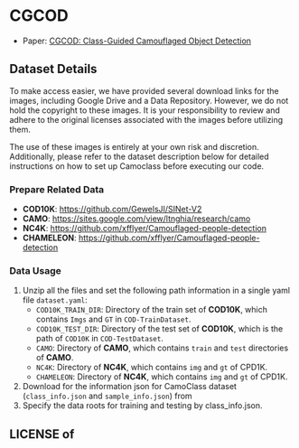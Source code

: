 # CGCOD

- Paper: [CGCOD: Class-Guided Camouflaged Object Detection](https://arxiv.org/pdf/2412.18977)


## Dataset Details

To make access easier, we have provided several download links for the images, including Google Drive and a Data Repository. 
However, we do not hold the copyright to these images.
It is your responsibility to review and adhere to the original licenses associated with the images before utilizing them.

The use of these images is entirely at your own risk and discretion. Additionally, please refer to the dataset description below for detailed instructions on how to set up Camoclass before executing our code.

### Prepare Related Data

- **COD10K**: <https://github.com/GewelsJI/SINet-V2>
- **CAMO**: <https://sites.google.com/view/ltnghia/research/camo>
- **NC4K**: <https://github.com/xfflyer/Camouflaged-people-detection>
- **CHAMELEON**: <https://github.com/xfflyer/Camouflaged-people-detection>

### Data Usage

1. Unzip all the files and set the following path information in a single yaml file `dataset.yaml`:
   - `COD10K_TRAIN_DIR`: Directory of the train set of **COD10K**, which contains `Imgs` and `GT` in `COD-TrainDataset`.
   - `COD10K_TEST_DIR`: Directory of the test set of **COD10K**, which is the path of `COD10K` in `COD-TestDataset`.
   - `CAMO`: Directory of **CAMO**, which contains `train` and `test` directories of **CAMO**.
   - `NC4K`: Directory of **NC4K**, which contains `img` and `gt` of CPD1K.
   - `CHAMELEON`: Directory of **NC4K**, which contains `img` and `gt` of CPD1K.
2. Download for the information json for CamoClass dataset (`class_info.json` and `sample_info.json`) from 
3. Specify the data roots for training and testing by class_info.json.

## LICENSE of 

